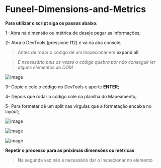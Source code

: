 # Funeel-Dimensions-and-Metrics

**Para utilizar o script siga os passos abaixo:**

1- Abra na dimensão ou métrica de deseje pegar as informações;

2- Abra o DevTools (pressione f12) e vá na aba console;
  > Antes de rodar o código dê um Inspecionar em **expand all**
  
  > _É necessário pois as vezes o código quebra por não conseguir ler alguns elementos do DOM_

![image](https://user-images.githubusercontent.com/86064799/168891099-f34a5a09-2a54-4b44-a252-1dee515c7978.png)

3- Copie e cole o código no DevTools e aperte **ENTER**;

4- Depois que rodar o código cole na planilha do Mapeamento;

5- Para formatar dê um split nas vírgulas que a formatação encaixa no layout;

![image](https://user-images.githubusercontent.com/86064799/168891764-7b7a83ef-24d6-4a0b-aedc-1aeec4b7b0c6.png)

![image](https://user-images.githubusercontent.com/86064799/168891954-a2d4d15a-bd09-4e2a-bd86-5afe22b63256.png)

![image](https://user-images.githubusercontent.com/86064799/168892014-99dad99f-b9ca-437a-aa6c-8cb2698bb624.png)

**Repetir o processo para as próximas dimensões ou métricas**
> Na segunda vez não é necessário dar o Inspecionar no elemento



